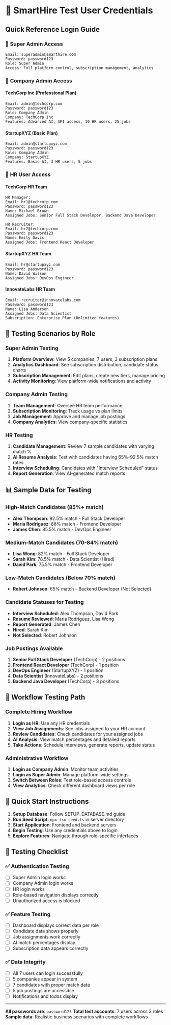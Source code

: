 # 🔑 SmartHire Test User Credentials

## Quick Reference Login Guide

### 🔐 **Super Admin Access**
```
Email: superadmin@smarthire.com
Password: password123
Role: Super Admin
Access: Full platform control, subscription management, analytics
```

### 🏢 **Company Admin Access**

#### TechCorp Inc (Professional Plan)
```
Email: admin@techcorp.com
Password: password123
Role: Company Admin
Company: TechCorp Inc
Features: Advanced AI, API access, 10 HR users, 25 jobs
```

#### StartupXYZ (Basic Plan)
```
Email: admin@startupxyz.com
Password: password123
Role: Company Admin  
Company: StartupXYZ
Features: Basic AI, 3 HR users, 5 jobs
```

### 👥 **HR User Access**

#### TechCorp HR Team
```
HR Manager:
Email: hr1@techcorp.com
Password: password123
Name: Michael Brown
Assigned Jobs: Senior Full Stack Developer, Backend Java Developer

HR Recruiter:
Email: hr2@techcorp.com
Password: password123
Name: Emily Davis
Assigned Jobs: Frontend React Developer
```

#### StartupXYZ HR Team
```
Email: hr@startupxyz.com
Password: password123
Name: David Wilson
Assigned Jobs: DevOps Engineer
```

#### InnovateLabs HR Team
```
Email: recruiter@innovatelabs.com
Password: password123
Name: Lisa Anderson
Assigned Jobs: Data Scientist
Subscription: Enterprise Plan (Unlimited features)
```

## 🎯 **Testing Scenarios by Role**

### **Super Admin Testing**
1. **Platform Overview**: View 5 companies, 7 users, 3 subscription plans
2. **Analytics Dashboard**: See subscription distribution, candidate status charts
3. **Subscription Management**: Edit plans, create new tiers, manage pricing
4. **Activity Monitoring**: View platform-wide notifications and activity

### **Company Admin Testing**
1. **Team Management**: Oversee HR team performance
2. **Subscription Monitoring**: Track usage vs plan limits
3. **Job Management**: Approve and manage job postings
4. **Company Analytics**: View company-specific statistics

### **HR Testing**
1. **Candidate Management**: Review 7 sample candidates with varying match %
2. **AI Resume Analysis**: Test with candidates having 65%-92.5% match rates
3. **Interview Scheduling**: Candidates with "Interview Scheduled" status
4. **Report Generation**: View AI-generated match reports

## 📊 **Sample Data for Testing**

### **High-Match Candidates** (85%+ match)
- **Alex Thompson**: 92.5% match - Full Stack Developer
- **Maria Rodriguez**: 88% match - Frontend Developer
- **James Chen**: 85.5% match - DevOps Engineer

### **Medium-Match Candidates** (70-84% match)
- **Lisa Wong**: 82% match - Full Stack Developer
- **Sarah Kim**: 78.5% match - Data Scientist (Hired)
- **David Park**: 75.5% match - Frontend Developer

### **Low-Match Candidates** (Below 70% match)
- **Robert Johnson**: 65% match - Backend Developer (Not Selected)

### **Candidate Statuses for Testing**
- **Interview Scheduled**: Alex Thompson, David Park
- **Resume Reviewed**: Maria Rodriguez, Lisa Wong
- **Report Generated**: James Chen
- **Hired**: Sarah Kim
- **Not Selected**: Robert Johnson

### **Job Postings Available**
1. **Senior Full Stack Developer** (TechCorp) - 2 positions
2. **Frontend React Developer** (TechCorp) - 1 position
3. **DevOps Engineer** (StartupXYZ) - 1 position
4. **Data Scientist** (InnovateLabs) - 2 positions
5. **Backend Java Developer** (TechCorp) - 3 positions

## 🔄 **Workflow Testing Path**

### **Complete Hiring Workflow**
1. **Login as HR**: Use any HR credentials
2. **View Job Assignments**: See jobs assigned to your HR account
3. **Review Candidates**: Check candidates for your assigned jobs
4. **AI Analysis**: View match percentages and detailed reports
5. **Take Actions**: Schedule interviews, generate reports, update status

### **Administrative Workflow**
1. **Login as Company Admin**: Monitor team activities
2. **Login as Super Admin**: Manage platform-wide settings
3. **Switch Between Roles**: Test role-based access controls
4. **View Analytics**: Check different dashboard views per role

## 🚀 **Quick Start Instructions**

1. **Setup Database**: Follow SETUP_DATABASE.md guide
2. **Run Seed Script**: `npx tsx seed.ts` in server directory
3. **Start Application**: Frontend and backend servers
4. **Begin Testing**: Use any credentials above to login
5. **Explore Features**: Navigate through role-specific interfaces

## 📱 **Testing Checklist**

### ✅ **Authentication Testing**
- [ ] Super Admin login works
- [ ] Company Admin login works  
- [ ] HR login works
- [ ] Role-based navigation displays correctly
- [ ] Unauthorized access is blocked

### ✅ **Feature Testing**
- [ ] Dashboard displays correct data per role
- [ ] Candidate data shows properly
- [ ] Job assignments work correctly
- [ ] AI match percentages display
- [ ] Subscription data appears correctly

### ✅ **Data Integrity**
- [ ] All 7 users can login successfully
- [ ] 5 companies appear in system
- [ ] 7 candidates with proper match data
- [ ] 5 job postings are accessible
- [ ] Notifications and todos display

---

**All passwords are**: `password123`
**Total test accounts**: 7 users across 3 roles
**Sample data**: Realistic business scenarios with complete workflows